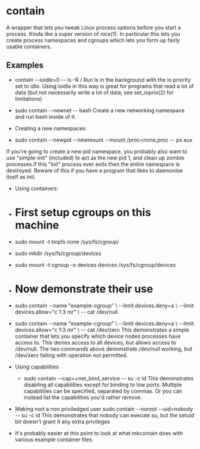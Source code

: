 contain
=======

A wrapper that lets you tweak Linux process options before you start a process.
Kinda like a super version of nice(1).  In particular this lets you create
process namespaces and cgroups which lets you form up fairly usable containers.

Examples
-------

* contain --ioidle=0 -- ls -R /
Run ls in the background with the io priority set to idle.  Using ioidle in this
way is great for programs that read a lot of data (but not necessarily write a
lot of data, see set\_ioprio(2) for limitations)

* sudo contain --newnet -- bash
Create a new networking namespace and run bash inside of it.

* Creating a new namespaces:
 * sudo contain --newpid --newmount --mount /proc=none,proc -- ps aux

If you're going to create a new pid namespace, you probably also want to use
"simple-init" (included) to act as the new pid 1, and clean up zombie processes.if this "init" process ever exits then the entire namespace is destroyed.
Beware of this if you have a program that likes to daemonise itself as init.

* Using containers:
 * # First setup cgroups on this machine
 * sudo mount -t tmpfs none /sys/fs/cgroup/
 * sudo mkdir /sys/fs/cgroup/devices
 * sudo mount -t cgroup -o devices devices /sys/fs/cgroup/devices
 * # Now demonstrate their use
 * sudo contain --name "example-cgroup" \\
  --limit devices.deny=a \\
  --limit devices.allow="c 1:3 mr" \\
  -- cat /dev/null
 * sudo contain --name "example-cgroup" \\
  --limit devices.deny=a \\
  --limit devices.allow="c 1:3 mr" \\
  -- cat /dev/zero
This demonstrates a simple container that lets you specify which device nodes
processes have access to.  This denies access to all devices, but allows access
to /dev/null.  The two commands above demonstrate /dev/null working, but
/dev/zero failing with operation not permitted.

* Using capabilities
  * sudo contain --cap=+net\_bind\_service -- su -c id
This demonstrates disabling all capabilities except for binding to low ports.
Multiple capabilities can be specified, separated by commas.  Or you can instead
list the capabilities you'd rather remove.

* Making root a non priviledged user
   sudo contain --noroot --uid=nobody -- su -c id
This demonstrates that nobody can execute su, but the setuid bit doesn't grant
it any extra privileges

* It's probably easier at this point to look at what mkcontain does with various
example container files.


